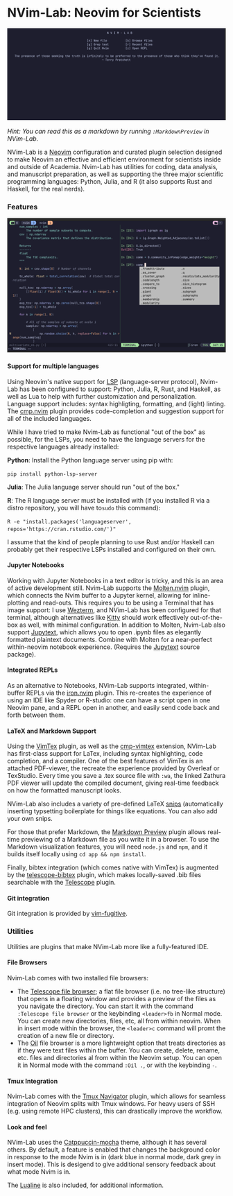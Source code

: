 # NVim-Lab: Neovim for Scientists

![Splash](images/splash.png)

*Hint: You can read this as a markdown by running ``:MarkdownPreview`` in NVim-Lab.*

NVim-Lab is a [Neovim](https://github.com/neovim/neovim) configuration and curated plugin selection designed to make Neovim an effective and efficient environment for scientists inside and outside of Academia. Nvim-Lab has utilities for coding, data analysis, and manuscript preparation, as well as supporting the three major scientific programming languages: Python, Julia, and R (it also supports Rust and Haskell, for the real nerds).

### Features

![Iron repl in action](images/ironrepl.png)

#### Support for multiple languages 
Using Neovim's native support for [LSP](https://github.com/neovim/nvim-lspconfig) (language-server protocol), Nvim-Lab has been configured to support: Python, Julia, R, Rust, and Haskell, as well as Lua to help with further customization and personalization. Language support includes: syntax highligting, formatting, and (light) linting. The [cmp.nvim](https://github.com/hrsh7th/nvim-cmp) plugin provides code-completion and suggestion support for all of the included languages. 

While I have tried to make Nvim-Lab as functional "out of the box" as possible, for the LSPs, you need to have the language servers for the respective languages already installed: 

**Python**: Install the Python language server using pip with:

``pip install python-lsp-server``

**Julia**: The Julia language server should run "out of the box."

**R**: The R language server must be installed with (if you installed R via a distro repository, you will have to``sudo`` this command):

``R -e "install.packages('languageserver', repos='https://cran.rstudio.com/')"`` 

I assume that the kind of people planning to use Rust and/or Haskell can probably get their respective LSPs installed and configured on their own. 

#### Jupyter Notebooks
Working with Jupyter Notebooks in a text editor is tricky, and this is an area of active development still. Nvim-Lab supports the [Molten.nvim](https://github.com/benlubas/molten-nvim) plugin, which connects the Nvim buffer to a Jupyter kernel, allowing for inline-plotting and read-outs. This requires you to be using a Terminal that has image support: I use [Wezterm](https://wezterm.org/), and NVim-Lab has been configured for that terminal, although alternatives like [Kitty](https://sw.kovidgoyal.net/kitty/) should work effectively out-of-the-box as well, with minimal configuration. In addition to Molten, Nvim-Lab also support [Jupytext](https://github.com/GCBallesteros/jupytext.nvim), which allows you to open .ipynb files as elegantly formatted plaintext documents. Combine with Molten for a near-perfect within-neovim notebook experience. (Requires the [Jupytext](https://github.com/mwouts/jupytext) source package). 

#### Integrated REPLs
As an alternative to Notebooks, NVim-Lab supports integrated, within-buffer REPLs via the [iron.nvim](https://github.com/Vigemus/iron.nvim) plugin. This re-creates the experience of using an IDE like Spyder or R-studio: one can have a script open in one Neovim pane, and a REPL open in another, and easily send code back and forth between them. 

#### LaTeX and Markdown Support 
Using the [VimTex](https://github.com/lervag/vimtex) plugin, as well as the [cmp-vimtex](https://github.com/micangl/cmp-vimtex) extension, NVim-Lab has first-class support for LaTex, including syntax highlighting, code completion, and a compiler. One of the best features of VimTex is an attached PDF-viewer, the recreate the experience provided by Overleaf or TexStudio. Every time you save a .tex source file with ``:wa``, the linked Zathura PDF viewer will update the compiled document, giving real-time feedback on how the formatted manuscript looks. 

NVim-Lab also includes a variety of pre-defined LaTeX [snips](https://github.com/L3MON4D3/LuaSnip) (automatically inserting typsetting boilerplate for things like equations. You can also add your own snips.

For those that prefer Markdown, the [Markdown Preview](https://github.com/iamcco/markdown-preview.nvim) plugin allows real-time previewing of a Markdown file as you write it in a browser. To use the Markdown visualization features, you will need ``node.js`` and ``npm``, and it builds itself locally using ``cd app && npm install``.

Finally, bibtex integration (which comes native with VimTex) is augmented by the [telescope-bibtex](telescope-bibtex) plugin, which makes locally-saved .bib files searchable with the [Telescope](https://github.com/nvim-telescope/telescope.nvim) plugin.

#### Git integration 
Git integration is provided by [vim-fugitive](https://github.com/tpope/vim-fugitive).


### Utilities

Utilities are plugins that make NVim-Lab more like a fully-featured IDE.

#### File Browsers
Nvim-Lab comes with two installed file browsers: 
* The [Telescope file browser](https://github.com/nvim-telescope/telescope-file-browser.nvim); a flat file browser (i.e. no tree-like structure) that opens in a floating window and provides a preview of the files as you navigate the directory. You can start it with the command ``:Telescope file browser`` or the keybinding ``<leader>fb`` in Normal mode. You can create new directories, files, etc, all from within neovim. When in insert mode within the browser, the ``<leader>c`` command will promt the creation of a new file or directory. 
* The [Oil](https://github.com/stevearc/oil.nvim) file browser is a more lightweight option that treats directories as if they were text files within the buffer. You can create, delete, rename, etc. files and directories al from within the Neovim setup. You can open it in Normal mode with the command ``:Oil .``, or with the keybinding ``-``. 

#### Tmux Integration
Nvim-Lab comes with the [Tmux Navigator](https://github.com/alexghergh/nvim-tmux-navigation) plugin, which allows for seamless integration of Neovim splits with Tmux windows. For heavy users of SSH (e.g. using remote HPC clusters), this can drastically improve the workflow. 

#### Look and feel 
NVim-Lab uses the [Catppuccin-mocha](https://catppuccin.com/) theme, although it has several others. By default, a feature is enabled that changes the background color in response to the mode Nvim is in (dark blue in normal mode, dark grey in insert mode). This is desigend to give additional sensory feedback about what mode Nvim is in. 

The [Lualine](https://github.com/nvim-lualine/lualine.nvim) is also included, for additional information. 


